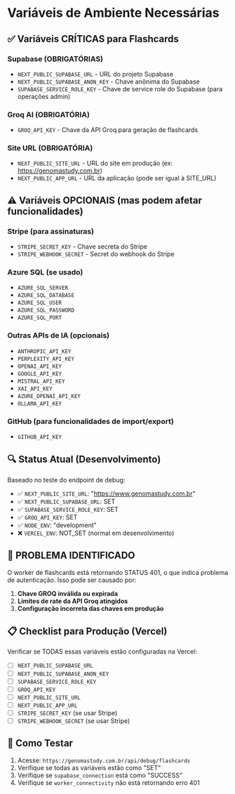# Variáveis de Ambiente Necessárias

## ✅ Variáveis CRÍTICAS para Flashcards

### Supabase (OBRIGATÓRIAS)
- `NEXT_PUBLIC_SUPABASE_URL` - URL do projeto Supabase
- `NEXT_PUBLIC_SUPABASE_ANON_KEY` - Chave anônima do Supabase
- `SUPABASE_SERVICE_ROLE_KEY` - Chave de service role do Supabase (para operações admin)

### Groq AI (OBRIGATÓRIA)
- `GROQ_API_KEY` - Chave da API Groq para geração de flashcards

### Site URL (OBRIGATÓRIA)
- `NEXT_PUBLIC_SITE_URL` - URL do site em produção (ex: https://genomastudy.com.br)
- `NEXT_PUBLIC_APP_URL` - URL da aplicação (pode ser igual à SITE_URL)

## ⚠️ Variáveis OPCIONAIS (mas podem afetar funcionalidades)

### Stripe (para assinaturas)
- `STRIPE_SECRET_KEY` - Chave secreta do Stripe
- `STRIPE_WEBHOOK_SECRET` - Secret do webhook do Stripe

### Azure SQL (se usado)
- `AZURE_SQL_SERVER`
- `AZURE_SQL_DATABASE`
- `AZURE_SQL_USER`
- `AZURE_SQL_PASSWORD`
- `AZURE_SQL_PORT`

### Outras APIs de IA (opcionais)
- `ANTHROPIC_API_KEY`
- `PERPLEXITY_API_KEY`
- `OPENAI_API_KEY`
- `GOOGLE_API_KEY`
- `MISTRAL_API_KEY`
- `XAI_API_KEY`
- `AZURE_OPENAI_API_KEY`
- `OLLAMA_API_KEY`

### GitHub (para funcionalidades de import/export)
- `GITHUB_API_KEY`

## 🔍 Status Atual (Desenvolvimento)

Baseado no teste do endpoint de debug:
- ✅ `NEXT_PUBLIC_SITE_URL`: "https://www.genomastudy.com.br"
- ✅ `NEXT_PUBLIC_SUPABASE_URL`: SET
- ✅ `SUPABASE_SERVICE_ROLE_KEY`: SET
- ✅ `GROQ_API_KEY`: SET
- ✅ `NODE_ENV`: "development"
- ❌ `VERCEL_ENV`: NOT_SET (normal em desenvolvimento)

## 🚨 PROBLEMA IDENTIFICADO

O worker de flashcards está retornando STATUS 401, o que indica problema de autenticação.
Isso pode ser causado por:

1. **Chave GROQ inválida ou expirada**
2. **Limites de rate da API Groq atingidos**
3. **Configuração incorreta das chaves em produção**

## 📋 Checklist para Produção (Vercel)

Verificar se TODAS essas variáveis estão configuradas na Vercel:

- [ ] `NEXT_PUBLIC_SUPABASE_URL`
- [ ] `NEXT_PUBLIC_SUPABASE_ANON_KEY`
- [ ] `SUPABASE_SERVICE_ROLE_KEY`
- [ ] `GROQ_API_KEY`
- [ ] `NEXT_PUBLIC_SITE_URL`
- [ ] `NEXT_PUBLIC_APP_URL`
- [ ] `STRIPE_SECRET_KEY` (se usar Stripe)
- [ ] `STRIPE_WEBHOOK_SECRET` (se usar Stripe)

## 🔧 Como Testar

1. Acesse: `https://genomastudy.com.br/api/debug/flashcards`
2. Verifique se todas as variáveis estão como "SET"
3. Verifique se `supabase_connection` está como "SUCCESS"
4. Verifique se `worker_connectivity` não está retornando erro 401